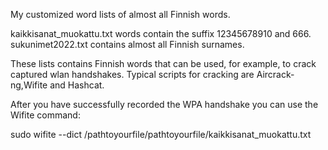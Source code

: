 My customized word lists of almost all Finnish words.

kaikkisanat_muokattu.txt words contain the suffix 12345678910 and 666.
sukunimet2022.txt contains almost all Finnish surnames.


These lists contains Finnish words that can be used, for example, to crack captured wlan handshakes.
Typical scripts for cracking are Aircrack-ng,Wifite and Hashcat.




After you have successfully recorded the WPA handshake you can use the Wifite command:

sudo wifite --dict /pathtoyourfile/pathtoyourfile/kaikkisanat_muokattu.txt

